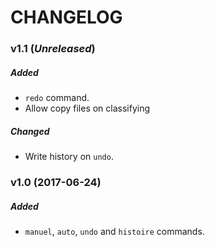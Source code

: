 # CHANGELOG


### v1.1 (*Unreleased*)
##### Added
- `redo` command.
- Allow copy files on classifying

##### Changed
- Write history on `undo`.


### v1.0 (2017-06-24)
##### Added
- `manuel`, `auto`, `undo` and `histoire` commands.
